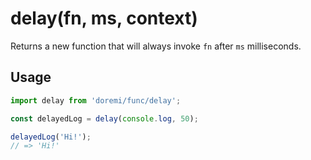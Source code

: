 # delay(fn, ms, context)

Returns a new function that will always invoke `fn` after `ms` milliseconds.

## Usage

```js
import delay from 'doremi/func/delay';

const delayedLog = delay(console.log, 50);

delayedLog('Hi!');
// => 'Hi!'
```
